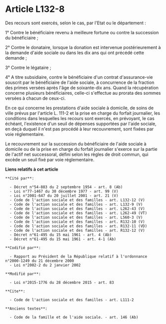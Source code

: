 # Article L132-8

Des recours sont exercés, selon le cas, par l'Etat ou le département : 

1° Contre le bénéficiaire revenu à meilleure fortune ou contre la succession du bénéficiaire ; 

2° Contre le donataire, lorsque la donation est intervenue postérieurement à la demande d'aide sociale ou dans les dix ans
qui ont précédé cette demande ; 

3° Contre le légataire ;

4° A titre subsidiaire, contre le bénéficiaire d'un contrat d'assurance-vie souscrit par le bénéficiaire de l'aide sociale, à
concurrence de la fraction des primes versées après l'âge de soixante-dix ans. Quand la récupération concerne plusieurs
bénéficiaires, celle-ci s'effectue au prorata des sommes versées à chacun de ceux-ci. 

En ce qui concerne les prestations d'aide sociale à domicile, de soins de ville prévus par l'article L. 111-2 et la prise en
charge du forfait journalier, les conditions dans lesquelles les recours sont exercés, en prévoyant, le cas échéant,
l'existence d'un seuil de dépenses supportées par l'aide sociale, en deçà duquel il n'est pas procédé à leur recouvrement,
sont fixées par voie réglementaire. 

Le recouvrement sur la succession du bénéficiaire de l'aide sociale à domicile ou de la prise en charge du forfait journalier
s'exerce sur la partie de l'actif net successoral, défini selon les règles de droit commun, qui excède un seuil fixé par voie
réglementaire.

**Liens relatifs à cet article**

	**Cité par**:

	  - Décret n°54-883 du 2 septembre 1954 - art. 8 (Ab)
	  - Loi n°77-1467 du 30 décembre 1977 - art. 99 (V)
	  - Loi n°2001-647 du 20 juillet 2001 - art. 21 (V)
	  - Code de l'action sociale et des familles - art. L132-12 (V)
	  - Code de l'action sociale et des familles - art. L132-9 (V)
	  - Code de l'action sociale et des familles - art. L262-43 (V)
	  - Code de l'action sociale et des familles - art. L262-49 (VT)
	  - Code de l'action sociale et des familles - art. L560-3 (V)
	  - Code de l'action sociale et des familles - art. R132-10 (V)
	  - Code de l'action sociale et des familles - art. R132-11 (VD)
	  - Code de l'action sociale et des familles - art. R132-12 (V)
	  - Décret n°61-495 du 15 mai 1961 - art. 4 (Ab)
	  - Décret n°61-495 du 15 mai 1961 - art. 4-1 (Ab)

	**Codifié par**:

	  - Rapport au Président de la République relatif à l'ordonnance n°2000-1249 du 21 décembre 2000
	  - Loi n°2002-2 du 2 janvier 2002

	**Modifié par**:

	  - Loi n°2015-1776 du 28 décembre 2015 - art. 83

	**Cite**:

	  - Code de l'action sociale et des familles - art. L111-2

	**Anciens textes**:

	  - Code de la famille et de l'aide sociale. - art. 146 (Ab)
